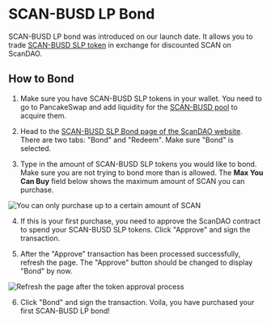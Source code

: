 # SCAN-BUSD LP Bond

SCAN-BUSD LP bond was introduced on our launch date. It allows you to trade [SCAN-BUSD SLP token](https://app.sushi.com/add/0x6B175474E89094C44Da98b954EedeAC495271d0F/0x383518188C0C6d7730D91b2c03a03C837814a899) in exchange for discounted SCAN on ScanDAO.

## How to Bond

1. Make sure you have SCAN-BUSD SLP tokens in your wallet. You need to go to PancakeSwap and add liquidity for the [SCAN-BUSD pool](https://app.sushi.com/add/0x6B175474E89094C44Da98b954EedeAC495271d0F/0x383518188C0C6d7730D91b2c03a03C837814a899) to acquire them.

2. Head to the [SCAN-BUSD SLP Bond page of the ScanDAO website](https://app.scandao.com/#/bonds/scan_busd_lp). There are two tabs: "Bond" and "Redeem". Make sure "Bond" is selected.

3. Type in the amount of SCAN-BUSD SLP tokens you would like to bond. Make sure you are not trying to bond more than is allowed. The **Max You Can Buy** field below shows the maximum amount of SCAN you can purchase.

![You can only purchase up to a certain amount of SCAN](../../.gitbook/assets/max_you_can_buy.png)

4. If this is your first purchase, you need to approve the ScanDAO contract to spend your SCAN-BUSD SLP tokens. Click "Approve" and sign the transaction.

5. After the "Approve" transaction has been processed successfully, refresh the page. The "Approve" button should be changed to display "Bond" by now.

![Refresh the page after the token approval process](../../.gitbook/assets/bond_scan_busd_refresh.png)

6. Click "Bond" and sign the transaction. Voila, you have purchased your first SCAN-BUSD LP bond!
